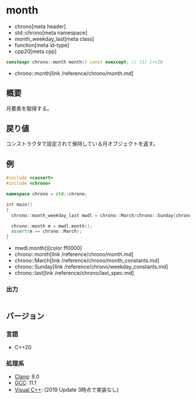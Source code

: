 # month
* chrono[meta header]
* std::chrono[meta namespace]
* month_weekday_last[meta class]
* function[meta id-type]
* cpp20[meta cpp]

```cpp
constexpr chrono::month month() const noexcept; // (1) C++20
```
* chrono::month[link /reference/chrono/month.md]

## 概要
月要素を取得する。


## 戻り値
コンストラクタで設定されて保持している月オブジェクトを返す。


## 例
```cpp example
#include <cassert>
#include <chrono>

namespace chrono = std::chrono;

int main()
{
  chrono::month_weekday_last mwdl = chrono::March/chrono::Sunday[chrono::last];

  chrono::month m = mwdl.month();
  assert(m == chrono::March);
}
```
* mwdl.month()[color ff0000]
* chrono::month[link /reference/chrono/month.md]
* chrono::March[link /reference/chrono/month_constants.md]
* chrono::Sunday[link /reference/chrono/weekday_constants.md]
* chrono::last[link /reference/chrono/last_spec.md]

### 出力
```
```

## バージョン
### 言語
- C++20

### 処理系
- [Clang](/implementation.md#clang): 8.0
- [GCC](/implementation.md#gcc): 11.1
- [Visual C++](/implementation.md#visual_cpp): (2019 Update 3時点で実装なし)
